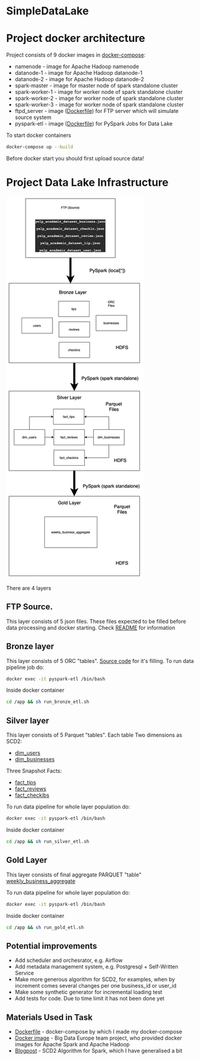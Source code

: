 # SimpleDataLake


# Project docker architecture 
Project consists of 9 docker images in [docker-compose](docker-compose.yml):
- namenode - image for Apache Hadoop namenode 
- datanode-1 - image for Apache Hadoop datanode-1
- datanode-2 - image for Apache Hadoop datanode-2
- spark-master - image for master node of spark standalone cluster 
- spark-worker-1 - image for worker node of spark standalone cluster
- spark-worker-2 - image for worker node of spark standalone cluster
- spark-worker-3 - image for worker node of spark standalone cluster
- ftpd_server - image ([Dockerfile](sourceData/Dockerfile)) for FTP server which will simulate source system
- pyspark-etl - image ([Dockerfile](pysparkJobs/Dockerfile)) for PySpark Jobs for Data Lake

To start docker containers

```bash 
docker-compose up --build
```

Before docker start you should first upload source data!

# Project Data Lake Infrastructure
![Data Lake layers](docs/pics/Data%20Lake%20Architecture.png)

There are 4 layers
##  FTP Source. 
This layer consists of 5 json files. These files expected to be filled before data processing and docker starting. Check [README](sourceData/README.md) for information

## Bronze layer 
This layer consists of 5 ORC "tables". [Source code](pysparkJobs/bronze/BronzeEtl.py) for it's filling. To run data pipeline job do:

```bash 
docker exec -it pyspark-etl /bin/bash
```

Inside docker container 
```bash 
cd /app && sh run_bronze_etl.sh
```

## Silver layer
This layer consists of 5 Parquet "tables". Each table 
Two dimensions as SCD2:
- [dim_users](pysparkJobs/silver/Users.py)
- [dim_businesses](pysparkJobs/silver/Businesses.py)

Three Snapshot Facts:
- [fact_tips](pysparkJobs/silver/Tips.py)
- [fact_reviews](pysparkJobs/silver/Reviews.py)
- [fact_checkibs](pysparkJobs/silver/CheckIns.py)

To run data pipeline for whole layer population do:

```bash 
docker exec -it pyspark-etl /bin/bash
```

Inside docker container 
```bash 
cd /app && sh run_silver_etl.sh
```


## Gold Layer 
This layer consists of final aggregate PARQUET "table" [weekly_business_aggregate](pysparkJobs/gold/WeeklyBusinessAggregate.py)

To run data pipeline for whole layer population do:

```bash 
docker exec -it pyspark-etl /bin/bash
```

Inside docker container 
```bash 
cd /app && sh run_gold_etl.sh
```


## Potential improvements 
- Add scheduler and orchesrator, e.g. Airflow
- Add metadata management system, e.g. Postgresql + Self-Written Service 
- Make more generous algorithm for SCD2, for examples, when by increment comes several changes per one business_id or user_id
- Make some synthetic generator for incremental loading test
- Add tests for code. Due to time limit it has not been done yet 

## Materials Used in Task 
- [Dockerfile](https://github.com/jakobhviid/DataScienceCourseSDU/blob/master/pysparkExampleImage/Dockerfile) - docker-compose by which I made my docker-compose 
- [Docker image](https://github.com/big-data-europe) - Big Data Europe team project, who provided docker images for Apache Spark and Apache Hadoop 
- [Blogpost](https://towardsdatascience.com/processing-a-slowly-changing-dimension-type-2-using-pyspark-in-aws-9f5013a36902) - SCD2 Algorithm for Spark, which I have generalised a bit
